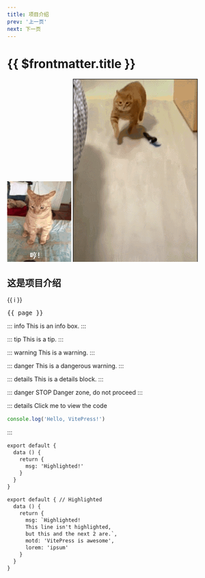 ```yaml
---
title: 项目介绍
prev: '上一页'
next: 下一页
---
```


# {{ $frontmatter.title }}

![An image](../img/heng.gif) ![An image](../img/pao.gif)

## 这是项目介绍

<span v-for="i in 3">{{ i }}</span>

<script setup>
import { useData } from 'vitepress'

const { page } = useData()
</script>

<pre>{{ page }}</pre>

::: info
This is an info box.
:::

::: tip
This is a tip.
:::

::: warning
This is a warning.
:::

::: danger
This is a dangerous warning.
:::

::: details
This is a details block.
:::

::: danger STOP
Danger zone, do not proceed
:::

::: details Click me to view the code

```js
console.log('Hello, VitePress!')
```

:::

```js{4}
export default {
  data () {
    return {
      msg: 'Highlighted!'
    }
  }
}
```

```js{1,4,6-8}
export default { // Highlighted
  data () {
    return {
      msg: `Highlighted!
      This line isn't highlighted,
      but this and the next 2 are.`,
      motd: 'VitePress is awesome',
      lorem: 'ipsum'
    }
  }
}
```
